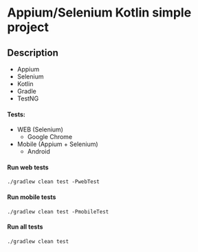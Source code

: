 # Appium/Selenium Kotlin simple project
## Description
- Appium
- Selenium
- Kotlin
- Gradle
- TestNG

#### Tests:
- WEB (Selenium)
    - Google Chrome
- Mobile (Appium + Selenium)
    - Android

#### Run web tests 
```
./gradlew clean test -PwebTest
```
#### Run mobile tests
```
./gradlew clean test -PmobileTest
```
#### Run all tests
```
./gradlew clean test
```
